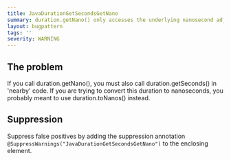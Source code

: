 ```yaml
---
title: JavaDurationGetSecondsGetNano
summary: duration.getNano() only accesses the underlying nanosecond adjustment from the whole second.
layout: bugpattern
tags: ''
severity: WARNING
---
```


<!--
*** AUTO-GENERATED, DO NOT MODIFY ***
To make changes, edit the @BugPattern annotation or the explanation in docs/bugpattern.
-->


## The problem
If you call duration.getNano(), you must also call duration.getSeconds() in 'nearby' code. If you are trying to convert this duration to nanoseconds, you probably meant to use duration.toNanos() instead.

## Suppression
Suppress false positives by adding the suppression annotation `@SuppressWarnings("JavaDurationGetSecondsGetNano")` to the enclosing element.

